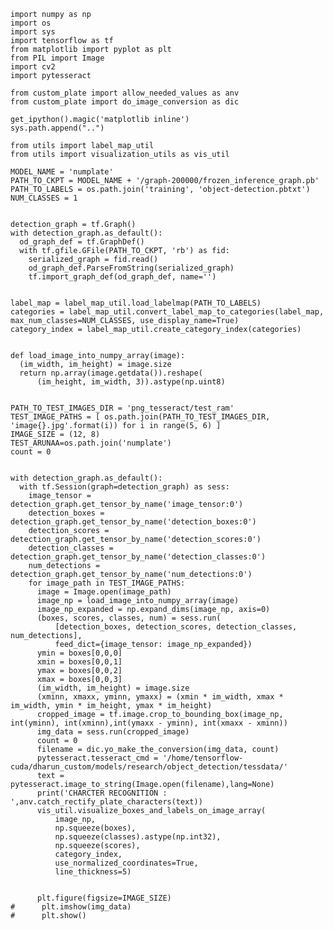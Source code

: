 	import numpy as np
	import os
	import sys
	import tensorflow as tf
	from matplotlib import pyplot as plt
	from PIL import Image
	import cv2
	import pytesseract
	
	from custom_plate import allow_needed_values as anv 
	from custom_plate import do_image_conversion as dic
	
	get_ipython().magic('matplotlib inline')
	sys.path.append("..")
	
	from utils import label_map_util
	from utils import visualization_utils as vis_util
	
	MODEL_NAME = 'numplate'
	PATH_TO_CKPT = MODEL_NAME + '/graph-200000/frozen_inference_graph.pb'
	PATH_TO_LABELS = os.path.join('training', 'object-detection.pbtxt')
	NUM_CLASSES = 1
	
	
	detection_graph = tf.Graph()
	with detection_graph.as_default():
	  od_graph_def = tf.GraphDef()
	  with tf.gfile.GFile(PATH_TO_CKPT, 'rb') as fid:
	    serialized_graph = fid.read()
	    od_graph_def.ParseFromString(serialized_graph)
	    tf.import_graph_def(od_graph_def, name='')
	
	
	label_map = label_map_util.load_labelmap(PATH_TO_LABELS)
	categories = label_map_util.convert_label_map_to_categories(label_map, max_num_classes=NUM_CLASSES, use_display_name=True)
	category_index = label_map_util.create_category_index(categories)
	
	
	def load_image_into_numpy_array(image):
	  (im_width, im_height) = image.size
	  return np.array(image.getdata()).reshape(
	      (im_height, im_width, 3)).astype(np.uint8)
	
	
	PATH_TO_TEST_IMAGES_DIR = 'png_tesseract/test_ram'
	TEST_IMAGE_PATHS = [ os.path.join(PATH_TO_TEST_IMAGES_DIR, 'image{}.jpg'.format(i)) for i in range(5, 6) ]
	IMAGE_SIZE = (12, 8)
	TEST_ARUNAA=os.path.join('numplate')
	count = 0
	
	
	with detection_graph.as_default():
	  with tf.Session(graph=detection_graph) as sess:
	    image_tensor = detection_graph.get_tensor_by_name('image_tensor:0')
	    detection_boxes = detection_graph.get_tensor_by_name('detection_boxes:0')
	    detection_scores = detection_graph.get_tensor_by_name('detection_scores:0')
	    detection_classes = detection_graph.get_tensor_by_name('detection_classes:0')
	    num_detections = detection_graph.get_tensor_by_name('num_detections:0')
	    for image_path in TEST_IMAGE_PATHS:
	      image = Image.open(image_path) 
	      image_np = load_image_into_numpy_array(image)
	      image_np_expanded = np.expand_dims(image_np, axis=0)
	      (boxes, scores, classes, num) = sess.run(
	          [detection_boxes, detection_scores, detection_classes, num_detections],
	          feed_dict={image_tensor: image_np_expanded})
	      ymin = boxes[0,0,0]
	      xmin = boxes[0,0,1]
	      ymax = boxes[0,0,2]
	      xmax = boxes[0,0,3]
	      (im_width, im_height) = image.size
	      (xminn, xmaxx, yminn, ymaxx) = (xmin * im_width, xmax * im_width, ymin * im_height, ymax * im_height)
	      cropped_image = tf.image.crop_to_bounding_box(image_np, int(yminn), int(xminn),int(ymaxx - yminn), int(xmaxx - xminn))
	      img_data = sess.run(cropped_image)
	      count = 0
	      filename = dic.yo_make_the_conversion(img_data, count)
	      pytesseract.tesseract_cmd = '/home/tensorflow-cuda/dharun_custom/models/research/object_detection/tessdata/'
	      text = pytesseract.image_to_string(Image.open(filename),lang=None) 
	      print('CHARCTER RECOGNITION : ',anv.catch_rectify_plate_characters(text))
	      vis_util.visualize_boxes_and_labels_on_image_array(
	          image_np,
	          np.squeeze(boxes),
	          np.squeeze(classes).astype(np.int32),
	          np.squeeze(scores),
	          category_index,
	          use_normalized_coordinates=True,
	          line_thickness=5)
	      
	      
	      plt.figure(figsize=IMAGE_SIZE)
	#      plt.imshow(img_data)
	#      plt.show()

